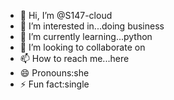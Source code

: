 - 👋 Hi, I’m @S147-cloud
- 👀 I’m interested in...doing business
- 🌱 I’m currently learning...python
- 💞️ I’m looking to collaborate on 
- 📫 How to reach me...here
- 😄 Pronouns:she 
- ⚡ Fun fact:single

<!---
S147-cloud/S147-cloud is a ✨ special ✨ repository because its `README.md` (this file) appears on your GitHub profile.
You can click the Preview link to take a look at your changes.
--->
